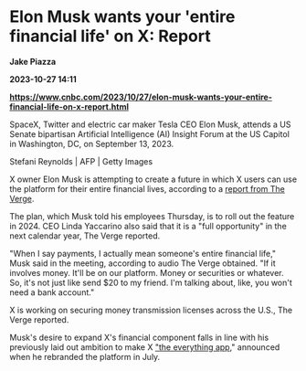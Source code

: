 # Elon Musk wants your 'entire financial life' on X: Report
**Jake Piazza**

**2023-10-27 14:11**

**https://www.cnbc.com/2023/10/27/elon-musk-wants-your-entire-financial-life-on-x-report.html**

SpaceX, Twitter and electric car maker Tesla CEO Elon Musk, attends a US Senate bipartisan Artificial Intelligence (AI) Insight Forum at the US Capitol in Washington, DC, on September 13, 2023.

Stefani Reynolds | AFP | Getty Images

X owner Elon Musk is attempting to create a future in which X users can use the platform for their entire financial lives, according to a [report from The Verge](https://www.theverge.com/2023/10/26/23934216/x-twitter-bank-elon-musk-2024).

The plan, which Musk told his employees Thursday, is to roll out the feature in 2024. CEO Linda Yaccarino also said that it is a "full opportunity" in the next calendar year, The Verge reported.

"When I say payments, I actually mean someone's entire financial life," Musk said in the meeting, according to audio The Verge obtained. "If it involves money. It'll be on our platform. Money or securities or whatever. So, it's not just like send $20 to my friend. I'm talking about, like, you won't need a bank account."

X is working on securing money transmission licenses across the U.S., The Verge reported.

Musk's desire to expand X's financial component falls in line with his previously laid out ambition to make X ["the everything app](https://www.cnbc.com/2023/07/26/elon-musks-x-rebrand-reignites-goal-to-turn-twitter-into-chinas-wechat.html)," announced when he rebranded the platform in July.
